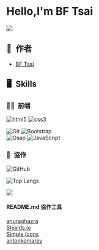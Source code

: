 # Hello,I'm BF Tsai
![](https://komarev.com/ghpvc/?username=bftsai&color=58151c)

## 🕺&ensp;作者
  - [BF Tsai](https://github.com/bftsai)  

## 🖥&ensp;Skills  
### 🧑‍💻&ensp;前端
![html5](https://camo.githubusercontent.com/49fbb99f92674cc6825349b154b65aaf4064aec465d61e8e1f9fb99da3d922a1/68747470733a2f2f696d672e736869656c64732e696f2f62616467652f68746d6c352d2532334533344632362e7376673f7374796c653d666f722d7468652d6261646765266c6f676f3d68746d6c35266c6f676f436f6c6f723d7768697465)
![css3](https://camo.githubusercontent.com/e6b67b27998fca3bccf4c0ee479fc8f9de09d91f389cccfbe6cb1e29c10cfbd7/68747470733a2f2f696d672e736869656c64732e696f2f62616467652f637373332d2532333135373242362e7376673f7374796c653d666f722d7468652d6261646765266c6f676f3d63737333266c6f676f436f6c6f723d7768697465)
<!-- ![JavaScript](https://img.shields.io/badge/javascript-%23323330.svg?style=for-the-badge&logo=javascript&logoColor=%23F7DF1E) -->
![Git](https://img.shields.io/badge/git-%23F05033.svg?style=for-the-badge&logo=git&logoColor=white)
![Bootstrap](https://img.shields.io/badge/bootstrap-%238511FA.svg?style=for-the-badge&logo=bootstrap&logoColor=white)   
![Gsap](https://img.shields.io/badge/GreenSock-learning-88CE02?logo=greensock) 
![JavaScript](https://img.shields.io/badge/javascript-learning-F7DF1E?logo=javascript)  
<!-- 用法
(https://img.shields.io/badge/javascript-learning-F7DF1E?logo=javascript)
(網址/badge/標籤左邊文字-標籤右邊文字-#標籤右邊顏色?logo=標籤logo 名稱)
-->


### 🤝&ensp;協作  
![GitHub](https://img.shields.io/badge/github-%23121011.svg?style=for-the-badge&logo=github&logoColor=white)  


![Top Langs](https://github-readme-stats.vercel.app/api/top-langs/?username=bftsai&layout=compact&title_color=fff&text_color=b83eb8&bg_color=db4cdb28&border_color=a008a0)  

<picture>
  <source
    srcset="https://github-readme-stats.vercel.app/api?username=bftsai&show_icons=true&theme=synthwave"
    media="(prefers-color-scheme: dark)"
  />
  <source
    srcset="https://github-readme-stats.vercel.app/api?username=bftsai&show_icons=true"
    media="(prefers-color-scheme: light), (prefers-color-scheme: no-preference)"
  />
  <img src="https://github-readme-stats.vercel.app/api?username=bftsai&show_icons=true" />
</picture>  
<!-- 
![Anurag's GitHub stats](https://github-readme-stats.vercel.app/api?username=bftsai&show_icons=true&theme=synthwave)  
 -->
  
  
  
  
#### README.md 協作工具  
[anuraghazra](https://github.com/anuraghazra/github-readme-stats#themes)  
[Shields.io](https://shields.io/badges/app-veyor-build)  
[Simple Icons](https://simpleicons.org)  
[antonkomarev](https://github.com/antonkomarev/github-profile-views-counter)  


